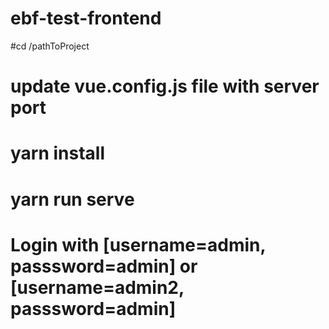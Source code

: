 # ebf-test-frontend
#cd /pathToProject
# update vue.config.js file with server port
# yarn install
# yarn run serve
# Login with [username=admin, passsword=admin] or [username=admin2, passsword=admin] 
